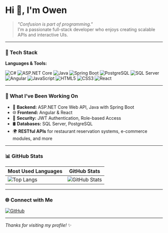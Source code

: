 # Hi 👋, I'm Owen

> _"Confusion is part of programming."_  
> I'm a passionate full-stack developer who enjoys creating scalable APIs and interactive UIs.

---

### 🔧 Tech Stack

**Languages & Tools:**

<p align="left">
  <!-- Backend -->
  <img src="https://img.shields.io/badge/C%23-239120?style=flat-square&logo=c-sharp&logoColor=white" alt="C#"/>
  <img src="https://img.shields.io/badge/ASP.NET_Core-5C2D91?style=flat-square&logo=dotnet&logoColor=white" alt="ASP.NET Core"/>
  <img src="https://img.shields.io/badge/Java-007396?style=flat-square&logo=java&logoColor=white" alt="Java"/>
  <img src="https://img.shields.io/badge/Spring_Boot-6DB33F?style=flat-square&logo=spring-boot&logoColor=white" alt="Spring Boot"/>
  <img src="https://img.shields.io/badge/PostgreSQL-4169E1?style=flat-square&logo=postgresql&logoColor=white" alt="PostgreSQL"/>
  <img src="https://img.shields.io/badge/SQL_Server-CC2927?style=flat-square&logo=microsoft-sql-server&logoColor=white" alt="SQL Server"/>
  
  <!-- Frontend -->
  <img src="https://img.shields.io/badge/Angular-DD0031?style=flat-square&logo=angular&logoColor=white" alt="Angular"/>
  <img src="https://img.shields.io/badge/JavaScript-F7DF1E?style=flat-square&logo=javascript&logoColor=black" alt="JavaScript"/>
  <img src="https://img.shields.io/badge/HTML5-E34F26?style=flat-square&logo=html5&logoColor=white" alt="HTML5"/>
  <img src="https://img.shields.io/badge/CSS3-1572B6?style=flat-square&logo=css3&logoColor=white" alt="CSS3"/>
  <img src="https://img.shields.io/badge/React-20232A?style=flat-square&logo=react&logoColor=61DAFB" alt="React"/>
</p>

---

### 🧠 What I’ve Been Working On

- 🔧 **Backend:** ASP.NET Core Web API, Java with Spring Boot
- 🌐 **Frontend:** Angular & React
- 🔐 **Security:** JWT Authentication, Role-based Access
- 🛢️ **Databases:** SQL Server, PostgreSQL
- 🌍 **RESTful APIs** for restaurant reservation systems, e-commerce modules, and more

---

### 📊 GitHub Stats

| Most Used Languages | GitHub Stats |
|---------------------|--------------|
| ![Top Langs](https://github-readme-stats.vercel.app/api/top-langs/?username=Owenuch&layout=compact&theme=tokyonight) | ![GitHub Stats](https://github-readme-stats.vercel.app/api?username=Owenuch&show_icons=true&theme=tokyonight) |

---

### 🌐 Connect with Me

<p align="left">
  <a href="#"><img src="https://img.shields.io/badge/GitHub-181717?style=flat-square&logo=github&logoColor=white" alt="GitHub"/></a>
  <!-- Puedes agregar más enlaces como LinkedIn, email, etc. -->
</p>

---

_Thanks for visiting my profile!_ ✨


